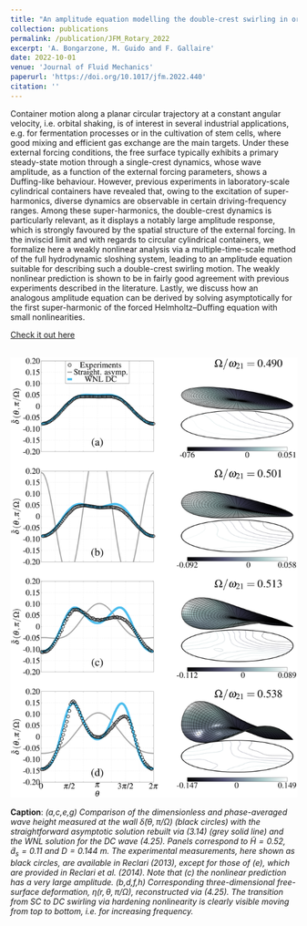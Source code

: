 ```yaml
---
title: "An amplitude equation modelling the double-crest swirling in orbital-shaken cylindrical containers"
collection: publications
permalink: /publication/JFM_Rotary_2022
excerpt: 'A. Bongarzone, M. Guido and F. Gallaire'
date: 2022-10-01
venue: 'Journal of Fluid Mechanics'
paperurl: 'https://doi.org/10.1017/jfm.2022.440'
citation: ''
---
```

Container motion along a planar circular trajectory at a constant angular velocity, i.e. orbital shaking, is of interest in several industrial applications, e.g. for fermentation processes or in the cultivation of stem cells, where good mixing and efficient gas exchange are the main targets. Under these external forcing conditions, the free surface typically exhibits a primary steady-state motion through a single-crest dynamics, whose wave amplitude, as a function of the external forcing parameters, shows a Duffing-like behaviour. However, previous experiments in laboratory-scale cylindrical containers have revealed that, owing to the excitation of super-harmonics, diverse dynamics are observable in certain driving-frequency ranges. Among these super-harmonics, the double-crest dynamics is particularly relevant, as it displays a notably large amplitude response, which is strongly favoured by the spatial structure of the external forcing. In the inviscid limit and with regards to circular cylindrical containers, we formalize here a weakly nonlinear analysis via a multiple-time-scale method of the full hydrodynamic sloshing system, leading to an amplitude equation suitable for describing such a double-crest swirling motion. The weakly nonlinear prediction is shown to be in fairly good agreement with previous experiments described in the literature. Lastly, we discuss how an analogous amplitude equation can be derived by solving asymptotically for the first super-harmonic of the forced Helmholtz–Duffing equation with small nonlinearities.

[Check it out here](http://Alessandro-Bongarzone.github.io/files/JFM_An_amplitude_equation_modelling_the_double_crest_swirling_in_orbital_shaken_cylindrical_containers.pdf)

<br/><img src='/images/JFM_Rotary_2022_GA.pdf'>

**Caption**: _(a,c,e,g) Comparison of the dimensionless and phase-averaged wave height measured at the wall $`\tilde{\delta}\left(\theta,\pi/\Omega\right)`$ (black circles) with the straightforward asymptotic solution rebuilt via (3.14) (grey solid line) and
the WNL solution for the DC wave (4.25). Panels correspond to $`\tilde{H}=0.52`$, $`\tilde{d}_s=0.11`$ and $`D=0.144`$ $`m`$. The experimental measurements, here shown as black circles, are available in Reclari (2013), except for those of (e), which are provided in Reclari et al. (2014). Note that (c) the nonlinear prediction has a very large amplitude. (b,d,f,h) Corresponding three-dimensional free-surface deformation, $`\eta\left(r,\theta,\pi/\Omega\right)`$, reconstructed via (4.25). The transition from SC to DC swirling via hardening nonlinearity is clearly visible moving from top to bottom, i.e. for increasing frequency._
